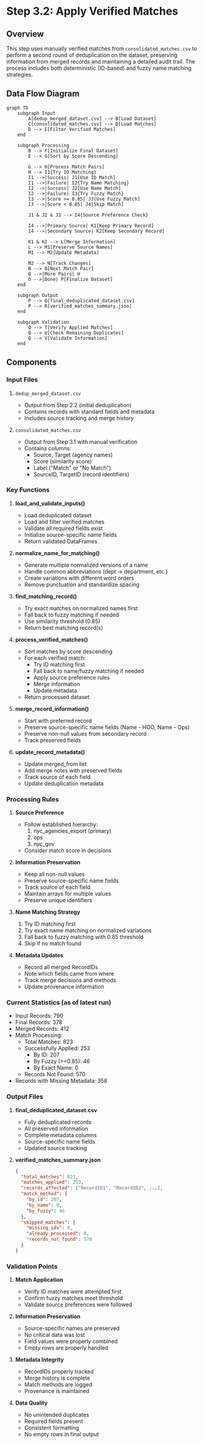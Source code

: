 # Step 3.2: Apply Verified Matches

## Overview
This step uses manually verified matches from `consolidated_matches.csv` to perform a second round of deduplication on the dataset, preserving information from merged records and maintaining a detailed audit trail. The process includes both deterministic (ID-based) and fuzzy name matching strategies.

## Data Flow Diagram
```mermaid
graph TD
    subgraph Input
        A[dedup_merged_dataset.csv] --> B[Load Dataset]
        C[consolidated_matches.csv] --> D[Load Matches]
        D --> E[Filter Verified Matches]
    end

    subgraph Processing
        B --> F[Initialize Final Dataset]
        E --> G[Sort by Score Descending]
        
        G --> H[Process Match Pairs]
        H --> I1{Try ID Matching}
        I1 -->|Success| J1[Use ID Match]
        I1 -->|Failure| I2{Try Name Matching}
        I2 -->|Success| J2[Use Name Match]
        I2 -->|Failure| I3{Try Fuzzy Match}
        I3 -->|Score >= 0.85| J3[Use Fuzzy Match]
        I3 -->|Score < 0.85| J4[Skip Match]
        
        J1 & J2 & J3 --> I4{Source Preference Check}
        
        I4 -->|Primary Source| K1[Keep Primary Record]
        I4 -->|Secondary Source| K2[Keep Secondary Record]
        
        K1 & K2 --> L[Merge Information]
        L --> M1[Preserve Source Names]
        M1 --> M2[Update Metadata]
        
        M2 --> N[Track Changes]
        N --> O[Next Match Pair]
        O -->|More Pairs| H
        O -->|Done| P[Finalize Dataset]
    end

    subgraph Output
        P --> Q[final_deduplicated_dataset.csv]
        P --> R[verified_matches_summary.json]
    end

    subgraph Validation
        Q --> T[Verify Applied Matches]
        Q --> U[Check Remaining Duplicates]
        Q --> V[Validate Information]
    end
```

## Components

### Input Files
1. `dedup_merged_dataset.csv`
   - Output from Step 2.2 (initial deduplication)
   - Contains records with standard fields and metadata
   - Includes source tracking and merge history

2. `consolidated_matches.csv`
   - Output from Step 3.1 with manual verification
   - Contains columns:
     - Source, Target (agency names)
     - Score (similarity score)
     - Label ("Match" or "No Match")
     - SourceID, TargetID (record identifiers)

### Key Functions

1. **load_and_validate_inputs()**
   - Load deduplicated dataset
   - Load and filter verified matches
   - Validate all required fields exist
   - Initialize source-specific name fields
   - Return validated DataFrames

2. **normalize_name_for_matching()**
   - Generate multiple normalized versions of a name
   - Handle common abbreviations (dept -> department, etc.)
   - Create variations with different word orders
   - Remove punctuation and standardize spacing

3. **find_matching_record()**
   - Try exact matches on normalized names first
   - Fall back to fuzzy matching if needed
   - Use similarity threshold (0.85)
   - Return best matching record(s)

4. **process_verified_matches()**
   - Sort matches by score descending
   - For each verified match:
     - Try ID matching first
     - Fall back to name/fuzzy matching if needed
     - Apply source preference rules
     - Merge information
     - Update metadata
   - Return processed dataset

5. **merge_record_information()**
   - Start with preferred record
   - Preserve source-specific name fields (Name - HOO, Name - Ops)
   - Preserve non-null values from secondary record
   - Track preserved fields

6. **update_record_metadata()**
   - Update merged_from list
   - Add merge notes with preserved fields
   - Track source of each field
   - Update deduplication metadata

### Processing Rules

1. **Source Preference**
   - Follow established hierarchy:
     1. nyc_agencies_export (primary)
     2. ops
     3. nyc_gov
   - Consider match score in decisions

2. **Information Preservation**
   - Keep all non-null values
   - Preserve source-specific name fields
   - Track source of each field
   - Maintain arrays for multiple values
   - Preserve unique identifiers

3. **Name Matching Strategy**
   1. Try ID matching first
   2. Try exact name matching on normalized variations
   3. Fall back to fuzzy matching with 0.85 threshold
   4. Skip if no match found

4. **Metadata Updates**
   - Record all merged RecordIDs
   - Note which fields came from where
   - Track merge decisions and methods
   - Update provenance information

### Current Statistics (as of latest run)
- Input Records: 790
- Final Records: 378
- Merged Records: 412
- Match Processing:
  - Total Matches: 823
  - Successfully Applied: 253
    - By ID: 207
    - By Fuzzy (>=0.85): 46
    - By Exact Name: 0
  - Records Not Found: 570
- Records with Missing Metadata: 358

### Output Files

1. **final_deduplicated_dataset.csv**
   - Fully deduplicated records
   - All preserved information
   - Complete metadata columns
   - Source-specific name fields
   - Updated source tracking

2. **verified_matches_summary.json**
   ```json
   {
     "total_matches": 823,
     "matches_applied": 253,
     "records_affected": ["RecordID1", "RecordID2", ...],
     "match_method": {
       "by_id": 207,
       "by_name": 0,
       "by_fuzzy": 46
     },
     "skipped_matches": {
       "missing_ids": 0,
       "already_processed": 0,
       "records_not_found": 570
     }
   }
   ```

### Validation Points

1. **Match Application**
   - Verify ID matches were attempted first
   - Confirm fuzzy matches meet threshold
   - Validate source preferences were followed

2. **Information Preservation**
   - Source-specific names are preserved
   - No critical data was lost
   - Field values were properly combined
   - Empty rows are properly handled

3. **Metadata Integrity**
   - RecordIDs properly tracked
   - Merge history is complete
   - Match methods are logged
   - Provenance is maintained

4. **Data Quality**
   - No unintended duplicates
   - Required fields present
   - Consistent formatting
   - No empty rows in final output 